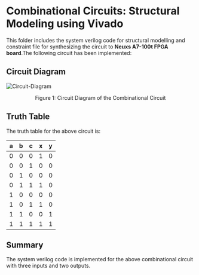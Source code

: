 # Combinational Circuits: Structural Modeling using Vivado

This folder includes the system verilog code for structural modelling and constraint file for synthesizing the circuit to **Neuxs A7-100t FPGA board**.The following circuit has been implemented:

## Circuit Diagram
![Circuit-Diagram](https://github.com/user-attachments/assets/a0e37593-8a1b-4c2f-ab41-17865e8fecfd)

<figure style="text-align: center;">
 	<figcaption>Figure 1: Circuit Diagram of the Combinational Circuit</figcaption>
</figure>

## Truth Table

The truth table for the above circuit is:

| a   | b   | c   | x   | y   |
| --- | --- | --- | --- | --- |
| 0   | 0   | 0   | 1   | 0   |
| 0   | 0   | 1   | 0   | 0   |
| 0   | 1   | 0   | 0   | 0   |
| 0   | 1   | 1   | 1   | 0   |
| 1   | 0   | 0   | 0   | 0   |
| 1   | 0   | 1   | 1   | 0   |
| 1   | 1   | 0   | 0   | 1   |
| 1   | 1   | 1   | 1   | 1   |

## Summary

The system verilog code is implemented for the above combinational circuit with three inputs and two outputs.